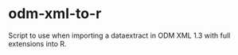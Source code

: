 # odm-xml-to-r
Script to use when importing a dataextract in ODM XML 1.3 with full extensions into R.
